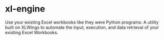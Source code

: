 # xl-engine
 Use your existing Excel workbooks like they were Python programs: A utility built on XLWings to automate the input, execution, and data retrieval of your existing Excel Workbooks. 
